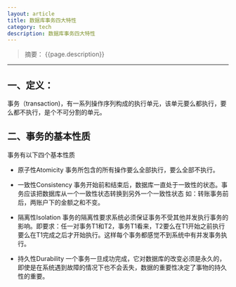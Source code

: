 ```yaml
---
layout: article
title: 数据库事务四大特性
category: tech
description: 数据库事务四大特性
---
```


>  摘要： {{page.description}}

---

## 一、定义：
事务（transaction)，有一系列操作序列构成的执行单元，该单元要么都执行，要么都不执行，是个不可分割的单元。

## 二、事务的基本性质
事务有以下四个基本性质

* 原子性Atomicity
    事务所包含的所有操作要么全部执行，要么全部不执行。

* 一致性Consistency
    事务开始前和结束后，数据库一直处于一致性的状态。事务应该把数据库从一个一致性状态转换到另外一个一致性状态
    如：转账事务前后，两账户下的金额之和不变。

* 隔离性Isolation
    事务的隔离性要求系统必须保证事务不受其他并发执行事务的影响。即要求：任一对事务T1和T2，事务T1看来，T2要么在T1开始之前执行要么在T1完成之后才开始执行。这样每个事务都感觉不到系统中有并发事务执行。

* 持久性Durability
    一个事务一旦成功完成，它对数据库的改变必须是永久的，即使是在系统遇到故障的情况下也不会丢失，数据的重要性决定了事物的持久性的重要。